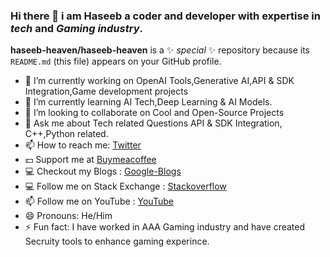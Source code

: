 ### Hi there 👋 i am Haseeb a coder and developer with expertise in _tech_ and _Gaming industry_. 

**haseeb-heaven/haseeb-heaven** is a ✨ _special_ ✨ repository because its `README.md` (this file) appears on your GitHub profile.

- 🔭 I’m currently working on OpenAI Tools,Generative AI,API & SDK Integration,Game development projects
- 🌱 I’m currently learning AI Tech,Deep Learning & AI Models.
- 👯 I’m looking to collaborate on Cool and Open-Source Projects
- 💬 Ask me about Tech related Questions API & SDK Integration, C++,Python related.
- 📫 How to reach me: [Twitter](https://twitter.com/haseeb_heaven)
- 💵 Support me at [Buymeacoffee](https://www.buymeacoffee.com/haseebheaven)
- 💻  Checkout my Blogs : [Google-Blogs](https://haseeb-heaven.blogspot.com/)
- 💻 Follow me on Stack Exchange : [Stackoverflow](https://stackoverflow.com/users/6219626/haseeb-mir)
- 📫 Follow me on YouTube : [YouTube](https://www.youtube.com/@HaseebMir91/videos)
- 😄 Pronouns: He/Him
- ⚡ Fun fact: I have worked in AAA Gaming industry and have created Secruity tools to enhance gaming experince.
